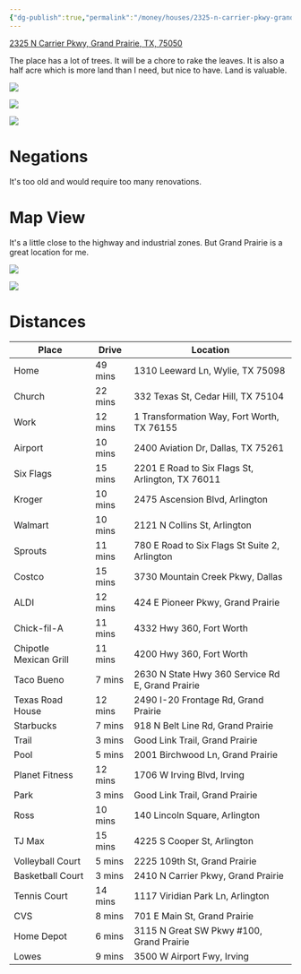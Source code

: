 ```yaml
---
{"dg-publish":true,"permalink":"/money/houses/2325-n-carrier-pkwy-grand-prairie-tx-75050/","tags":["homes2023","nixed"],"created":"Jun 15, 2023, 1:53 PM","updated":""}
---
```



[2325 N Carrier Pkwy, Grand Prairie, TX, 75050](https://www.realtor.com/realestateandhomes-detail/2325-N-Carrier-Pkwy_Grand-Prairie_TX_75050_M89677-41369?cid=eml_saf_property_photo)

The place has a lot of trees. It will be a chore to rake the leaves. It is also a half acre which is more land than I need, but nice to have. Land is valuable.

![](https://ap.rdcpix.com/50685e4a5c14984b7cad4bc18f83d099l-m3082145477od-w480_h360_x2.webp?w=640&q=75)

![](https://ap.rdcpix.com/50685e4a5c14984b7cad4bc18f83d099l-m2012096360od-w640_h480_x2.webp?w=640&q=75)

![](https://ap.rdcpix.com/50685e4a5c14984b7cad4bc18f83d099l-m4067529340od-w640_h480_x2.webp?w=640&q=75)

# Negations

It's too old and would require too many renovations.

# Map View

It's a little close to the highway and industrial zones. But Grand Prairie is a great location for me.

![](https://i.imgur.com/susgXaK.png)

![](https://i.imgur.com/CX86cLe.png)

# Distances

| Place                  | Drive   | Location                                         |
|------------------------|---------|--------------------------------------------------|
| Home                   | 49 mins | 1310 Leeward Ln, Wylie, TX 75098                 |
| Church                 | 22 mins | 332 Texas St, Cedar Hill, TX 75104               |
| Work                   | 12 mins | 1 Transformation Way, Fort Worth, TX 76155       |
| Airport                | 10 mins | 2400 Aviation Dr, Dallas, TX 75261               |
| Six Flags              | 15 mins | 2201 E Road to Six Flags St, Arlington, TX 76011 |
| Kroger                 | 10 mins | 2475 Ascension Blvd, Arlington                   |
| Walmart                | 10 mins | 2121 N Collins St, Arlington                     |
| Sprouts                | 11 mins | 780 E Road to Six Flags St Suite 2, Arlington    |
| Costco                 | 15 mins | 3730 Mountain Creek Pkwy, Dallas                 |
| ALDI                   | 12 mins | 424 E Pioneer Pkwy, Grand Prairie                |
| Chick-fil-A            | 11 mins | 4332 Hwy 360, Fort Worth                         |
| Chipotle Mexican Grill | 11 mins | 4200 Hwy 360, Fort Worth                         |
| Taco Bueno             | 7 mins  | 2630 N State Hwy 360 Service Rd E, Grand Prairie |
| Texas Road House       | 12 mins | 2490 I-20 Frontage Rd, Grand Prairie             |
| Starbucks              | 7 mins  | 918 N Belt Line Rd, Grand Prairie                |
| Trail                  | 3 mins  | Good Link Trail, Grand Prairie                   |
| Pool                   | 5 mins  | 2001 Birchwood Ln, Grand Prairie                 |
| Planet Fitness         | 12 mins | 1706 W Irving Blvd, Irving                       |
| Park                   | 3 mins  | Good Link Trail, Grand Prairie                   |
| Ross                   | 10 mins | 140 Lincoln Square, Arlington                    |
| TJ Max                 | 15 mins | 4225 S Cooper St, Arlington                      |
| Volleyball Court       | 5 mins  | 2225 109th St, Grand Prairie                     |
| Basketball Court       | 3 mins  | 2410 N Carrier Pkwy, Grand Prairie               |
| Tennis Court           | 14 mins | 1117 Viridian Park Ln, Arlington                 |
| CVS                    | 8 mins  | 701 E Main St, Grand Prairie                     |
| Home Depot             | 6 mins  | 3115 N Great SW Pkwy #100, Grand Prairie         |
| Lowes                  | 9 mins  | 3500 W Airport Fwy, Irving                       |
